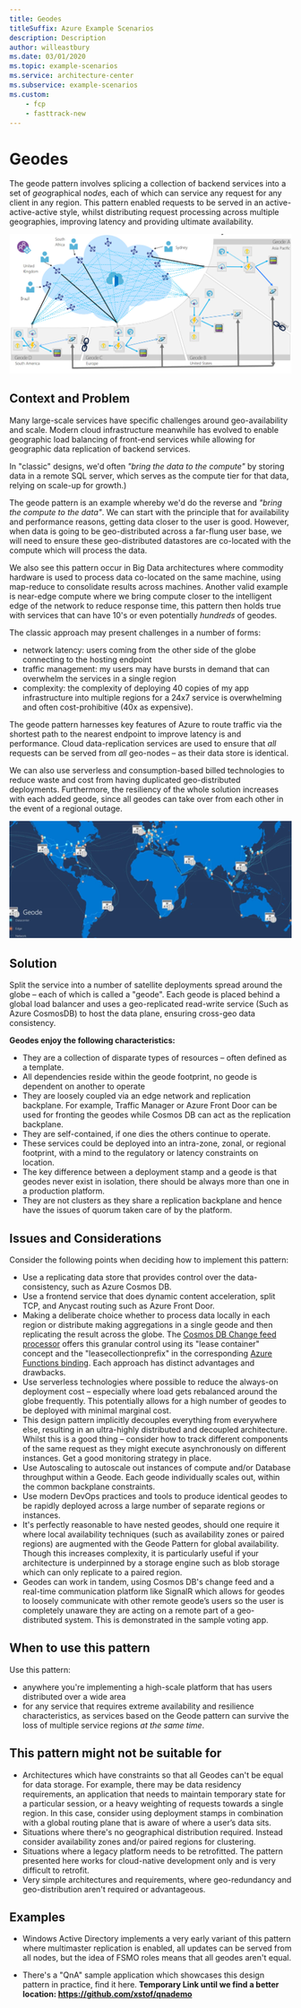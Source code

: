 ```yaml
---
title: Geodes
titleSuffix: Azure Example Scenarios
description: Description
author: willeastbury
ms.date: 03/01/2020
ms.topic: example-scenarios
ms.service: architecture-center
ms.subservice: example-scenarios
ms.custom:
    - fcp
    - fasttrack-new
---
```


# Geodes

The geode pattern involves splicing a collection of backend services into a set of *geo*graphical no*de*s, each of which can service any request for any client in any region. This pattern enabled requests to be served in an active-active-active style, whilst distributing request processing across multiple geographies, improving latency and providing ultimate availability.

![geode-overview](./images/geode-dist.png)


## Context and Problem

Many large-scale services have specific challenges around geo-availability and scale. Modern cloud infrastructure meanwhile has evolved to enable geographic load balancing of front-end services while allowing for geographic data replication of backend services.

In "classic" designs, we'd often *"bring the data to the compute"* by storing data in a remote SQL server, which serves as the compute tier for that data, relying on scale-up for growth.)

The geode pattern is an example whereby we'd do the reverse and *"bring the compute to the data"*. We can start with the principle that for availability and performance reasons, getting data closer to the user is good. However, when data is going to be geo-distributed across a far-flung user base, we will need to ensure these geo-distributed datastores are co-located with the compute which will process the data.

We also see this pattern occur in Big Data architectures where commodity hardware is used to process data co-located on the same machine, using map-reduce to consolidate results across machines. Another valid example is near-edge compute where we bring compute closer to the intelligent edge of the network to reduce response time, this pattern then holds true with services that can have 10's or even potentially *hundreds* of geodes. 

The classic approach may present challenges in a number of forms: 
- network latency: users coming from the other side of the globe connecting to the hosting endpoint
- traffic management: my users may have bursts in demand that can overwhelm the services in a single region
- complexity: the complexity of deploying 40 copies of my app infrastructure into multiple regions for a 24x7 service is overwhelming and often cost-prohibitive (40x as expensive).

The geode pattern harnesses key features of Azure to route traffic via the shortest path to the nearest endpoint to improve latency is and performance. Cloud data-replication services are used to ensure that _all_ requests can be served from _all_ geo-nodes – as their data store is identical.  

We can also use serverless and consumption-based billed technologies to reduce waste and cost from having duplicated geo-distributed deployments. Furthermore, the resiliency of the whole solution increases with each added geode, since all geodes can take over from each other in the event of a regional outage.

![geode-map](./images/geode.jpg)

## Solution

Split the service into a number of satellite deployments spread around the globe – each of which is called a "geode". Each geode is placed behind a global load balancer and uses a geo-replicated read-write service (Such as Azure CosmosDB) to host the data plane, ensuring cross-geo data consistency.

**Geodes enjoy the following characteristics:**
- They are a collection of disparate types of resources – often defined as a template.
- All dependencies reside within the geode footprint, no geode is dependent on another to operate
- They are loosely coupled via an edge network and replication backplane. For example, Traffic Manager or Azure Front Door can be used for fronting the geodes while Cosmos DB can act as the replication backplane.
- They are self-contained, if one dies the others continue to operate.
- These services could be deployed into an intra-zone, zonal, or regional footprint, with a mind to the regulatory or latency constraints on location.
- The key difference between a deployment stamp and a geode is that geodes never exist in isolation, there should be always more than one in a production platform.
- They are not clusters as they share a replication backplane and hence have the issues of quorum taken care of by the platform.

## Issues and Considerations

Consider the following points when deciding how to implement this pattern:
- Use a replicating data store that provides control over the data-consistency, such as Azure Cosmos DB. 
- Use a frontend service that does dynamic content acceleration, split TCP, and Anycast routing such as Azure Front Door.
- Making a deliberate choice whether to process data locally in each region or distribute making aggregations in a single geode and then replicating the result across the globe. The [Cosmos DB Change feed processor](https://docs.microsoft.com/en-us/azure/cosmos-db/change-feed-processor) offers this granular control using its "lease container" concept and the "leasecollectionprefix" in the corresponding [Azure Functions binding](https://docs.microsoft.com/en-us/azure/cosmos-db/change-feed-functions).  Each approach has distinct advantages and drawbacks.
- Use serverless technologies where possible to reduce the always-on deployment cost – especially where load gets rebalanced around the globe frequently. This potentially allows for a high number of geodes to be deployed with minimal marginal cost.
- This design pattern implicitly decouples everything from everywhere else, resulting in an ultra-highly distributed and decoupled architecture. Whilst this is a good thing – consider how to track different components of the same request as they might execute asynchronously on different instances.  Get a good monitoring strategy in place.
- Use Autoscaling to autoscale out instances of compute and/or Database throughput within a Geode.  Each geode individually scales out, within the common backplane constraints.
- Use modern DevOps practices and tools to produce identical geodes to be rapidly deployed across a large number of separate regions or instances.
- It's perfectly reasonable to have nested geodes, should one require it where local availability techniques (such as availability zones or paired regions) are augmented with the Geode Pattern for global availability. Though this increases complexity, it is particularly useful if your architecture is underpinned by a storage engine such as blob storage which can only replicate to a paired region.
- Geodes can work in tandem, using Cosmos DB's change feed and a real-time communication platform like SignalR which allows for geodes to loosely communicate with other remote geode’s users so the user is completely unaware they are acting on a remote part of a geo-distributed system. This is demonstrated in the sample voting app.

## When to use this pattern

Use this pattern: 
- anywhere you're implementing a high-scale platform that has users distributed over a wide area
- for any service that requires extreme availability and resilience characteristics, as services based on the Geode pattern can survive the loss of multiple service regions *at the same time*.

## This pattern might not be suitable for

- Architectures which have constraints so that all Geodes can't be equal for data storage. For example, there may be data residency requirements, an application that needs to maintain temporary state for a particular session, or a heavy weighting of requests towards a single region. In this case, consider using deployment stamps in combination with a global routing plane that is aware of where a user’s data sits.
- Situations where there's no geographical distribution required.  Instead consider availability zones and/or paired regions for clustering.
- Situations where a legacy platform needs to be retrofitted.  The pattern presented here works for cloud-native development only and is very difficult to retrofit.
- Very simple architectures and requirements, where geo-redundancy and geo-distribution aren't required or advantageous.

## Examples

- Windows Active Directory implements a very early variant of this pattern where multimaster replication is enabled, all updates can be served from all nodes, but the idea of FSMO roles means that all geodes aren't equal.

- There's a "QnA" sample application which showcases this design pattern in practice, find it here.  **Temporary Link until we find a better location: https://github.com/xstof/qnademo**



